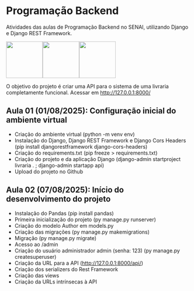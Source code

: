 # Programação Backend
Atividades das aulas de Programação Backend no SENAI, utilizando Django e Django REST Framework.

<div style="display: flex;">
  <img src="https://cdn.jsdelivr.net/gh/devicons/devicon@latest/icons/python/python-original.svg" style="width:100px;" />
  <img src="https://cdn.jsdelivr.net/gh/devicons/devicon@latest/icons/django/django-plain.svg" style="width:100px;" />
  <img src="https://cdn.jsdelivr.net/gh/devicons/devicon@latest/icons/djangorest/djangorest-original.svg" style="width:100px;" />
</div>

O objetivo do projeto é criar uma API para o sistema de uma livraria completamente funcional.
Acessar em http://127.0.0.1:8000/

## Aula 01 (01/08/2025): Configuração inicial do ambiente virtual
- Criação do ambiente virtual (python -m venv env)
- Instalação do Django, Django REST Framework e Django Cors Headers (pip install djangorestframework django-cors-headers)
- Criação do requirements.txt (pip freeze > requirements.txt)
- Criação do projeto e da aplicação Django (django-admin startproject livraria . ; django-admin startapp api)
- Upload do projeto no Github

## Aula 02 (07/08/2025): Início do desenvolvimento do projeto
- Instalação do Pandas (pip install pandas)
- Primeira inicialização do projeto (py manage.py runserver)
- Criação do modelo Author em models.py
- Criação das migrações (py manage.py makemigrations)
- Migração (py manage.py migrate)
- Acesso ao /admin
- Criação do usuário administrador admin (senha: 123) (py manage.py createsuperuser)
- Criação da URL para a API (http://127.0.0.1:8000/api/)
- Criação dos serializers do Rest Framework
- Criação das views
- Criação da URLs intrínsecas à API